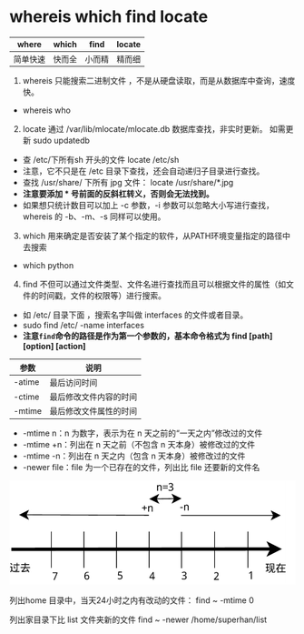 # whereis  which find locate

where|which|find|locate
--|--|--|--
简单快速|快而全|小而精|精而细


1. whereis  只能搜索二进制文件 ，不是从硬盘读取，而是从数据库中查询，速度快。
  * whereis who 
  
2. locate 通过 /var/lib/mlocate/mlocate.db 数据库查找，非实时更新。 如需更新  sudo updatedb  
  * 查 /etc/下所有sh  开头的文件   locate /etc/sh
  * 注意，它不只是在 /etc 目录下查找，还会自动递归子目录进行查找。
  * 查找 /usr/share/ 下所有 jpg 文件：  locate /usr/share/\*.jpg
  * **注意要添加 * 号前面的反斜杠转义，否则会无法找到。**
  * 如果想只统计数目可以加上 -c 参数，-i 参数可以忽略大小写进行查找，whereis 的 -b、-m、-s 同样可以使用。

3. which 用来确定是否安装了某个指定的软件，从PATH环境变量指定的路径中去搜索
  * which python 
  
4. find  不但可以通过文件类型、文件名进行查找而且可以根据文件的属性（如文件的时间戳，文件的权限等）进行搜索。
  *  如 /etc/ 目录下面 ，搜索名字叫做 interfaces 的文件或者目录。
  * sudo find /etc/ -name interfaces
  * **注意`find`命令的路径是作为第一个参数的，基本命令格式为 find [path] [option] [action]**
  
参数|说明
--|--
-atime|最后访问时间
-ctime|最后修改文件内容的时间
-mtime|最后修改文件属性的时间


* -mtime n：n 为数字，表示为在 n 天之前的“一天之内”修改过的文件
* -mtime +n：列出在 n 天之前（不包含 n 天本身）被修改过的文件
* -mtime -n：列出在 n 天之内（包含 n 天本身）被修改过的文件
* -newer file：file 为一个已存在的文件，列出比 file 还要新的文件名

![imgs/5-8.png](imgs/5-8.png)

列出home 目录中，当天24小时之内有改动的文件：
find ~ -mtime 0

列出家目录下比 list 文件夹新的文件
find ~ -newer /home/superhan/list
